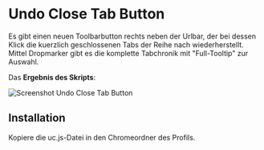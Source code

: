 # Undo Close Tab Button
Es gibt einen neuen Toolbarbutton rechts neben der Urlbar, der bei dessen Klick die kuerzlich geschlossenen Tabs der Reihe 
nach wiederherstellt. Mittel Dropmarker gibt es die komplette Tabchronik mit "Full-Tooltip" zur Auswahl.

Das **Ergebnis des Skripts**:

![Screenshot Undo Close Tab Button](https://github.com/ardiman/userChrome.js/raw/master/undoclosetabbutton/scr_undoclosetabbutton.png)

## Installation
Kopiere die uc.js-Datei in den Chromeordner des Profils.